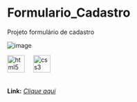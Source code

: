 # Formulario_Cadastro

Projeto formulário de cadastro

![image](https://github.com/JheniferRibeiro/Formulario_Cadastro/assets/111551364/44de273c-253f-49aa-96f0-5db83ded01af)

<div align="left">
  <img src="https://cdn.jsdelivr.net/gh/devicons/devicon/icons/html5/html5-original.svg" height="40" alt="html5 logo"  />
  <img width="12" />
  <img src="https://cdn.jsdelivr.net/gh/devicons/devicon/icons/css3/css3-original.svg" height="40" alt="css3 logo"  />
  <img width="12" />
</div>
<br>

**Link:** <i>[Clique aqui](https://www.youtube.com/watch?v=zWw0npNDkVM) <br>
